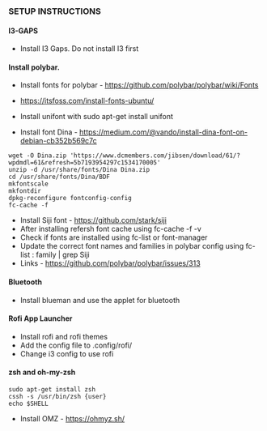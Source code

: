 ### SETUP INSTRUCTIONS

#### I3-GAPS

 - Install I3 Gaps. Do not install I3 first

#### Install polybar.

 - Install fonts for polybar - https://github.com/polybar/polybar/wiki/Fonts

 - https://itsfoss.com/install-fonts-ubuntu/

 - Install unifont with sudo apt-get install unifont

 - Install font Dina - https://medium.com/@vando/install-dina-font-on-debian-cb352b569c7c

```
wget -O Dina.zip 'https://www.dcmembers.com/jibsen/download/61/?wpdmdl=61&refresh=5b7193954297c1534170005'
unzip -d /usr/share/fonts/Dina Dina.zip
cd /usr/share/fonts/Dina/BDF
mkfontscale
mkfontdir
dpkg-reconfigure fontconfig-config
fc-cache -f
```
 - Install Siji font - https://github.com/stark/siji
 - After installing refersh font cache using fc-cache -f -v
 - Check if fonts are installed using fc-list or font-manager
 - Update the correct font names and families in polybar config using fc-list : family | grep Siji
 - Links - https://github.com/polybar/polybar/issues/313

#### Bluetooth
 - Install blueman and use the applet for bluetooth

#### Rofi App Launcher
 - Install rofi and rofi themes
 - Add the config file to .config/rofi/
 - Change i3 config to use rofi

#### zsh and oh-my-zsh
```
sudo apt-get install zsh
cssh -s /usr/bin/zsh {user}
echo $SHELL
```

 - Install OMZ - https://ohmyz.sh/

